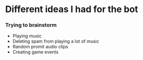 

# Different ideas I had for the bot


### Trying to brainstorm

* Playing music 
* Deleting spam from playing a lot of music
* Random promit audio clips
* Creating game events